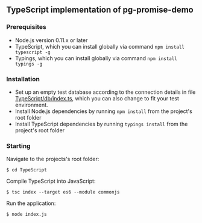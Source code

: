 ## TypeScript implementation of pg-promise-demo

### Prerequisites

* Node.js version 0.11.x or later
* TypeScript, which you can install globally via command `npm install typescript -g`
* Typings, which you can install globally via command `npm install typings -g`

### Installation

* Set up an empty test database according to the connection details in file [TypeScript/db/index.ts](https://github.com/vitaly-t/pg-promise-demo/blob/master/TypeScript/db/index.ts),
  which you can also change to fit your test environment.
* Install Node.js dependencies by running `npm install` from the project's root folder
* Install TypeScript dependencies by running `typings install` from the project's root folder

### Starting

Navigate to the projects's root folder:
```
$ cd TypeScript
```

Compile TypeScript into JavaScript:
```
$ tsc index --target es6 --module commonjs
```

Run the application:
```
$ node index.js
```
